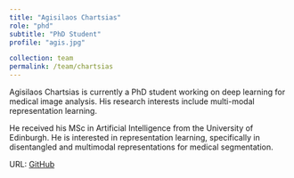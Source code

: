 ```yaml
---
title: "Agisilaos Chartsias"
role: "phd"
subtitle: "PhD Student"
profile: "agis.jpg"

collection: team
permalink: /team/chartsias
---
```

Agisilaos Chartsias is currently a PhD student working on deep learning
for medical image analysis. His research interests include multi-modal
representation learning.

He received his MSc in Artificial Intelligence from the University of Edinburgh.
He is interested in representation learning, specifically in disentangled and
multimodal representations for medical segmentation.

URL: [GitHub](https://github.com/agis85)
